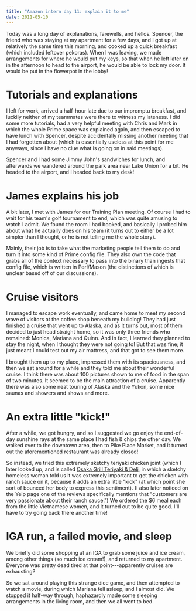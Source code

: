 ```yaml
---
title: "Amazon intern day 11: explain it to me"
date: 2011-05-10
---
```


Today was a long day of explanations, farewells, and hellos.  Spencer, the friend who was staying at my apartment for a few days, and I got up at relatively the same time this morning, and cooked up a quick breakfast (which included leftover pekoras).  When I was leaving, we made arrangements for where he would put my keys, so that when he left later on in the afternoon to head to the airport, he would be able to lock my door.  It would be put in the flowerpot in the lobby!

# Tutorials and explanations

I left for work, arrived a half-hour late due to our impromptu breakfast, and luckily neither of my teammates were there to witness my lateness.  I did some more tutorials, had a very helpful meeting with Chris and Mark in which the whole Prime space was explained again, and then escaped to have lunch with Spencer, despite accidentally missing another meeting that I had forgotten about (which is essentially useless at this point for me anyways, since I have no clue what is going on in said meetings).

Spencer and I had some Jimmy John's sandwiches for lunch, and afterwards we wandered around the park area near Lake Union for a bit.  He headed to the airport, and I headed back to my desk!

# James explains his job

A bit later, I met with James for our Training Plan meeting.  Of course I had to wait for his team's golf tournament to end, which was quite amusing to watch I admit.  We found the room I had booked, and basically I probed him about what he actually does on his team (it turns out to either be a lot simpler than I thought, or he is not telling me the whole story).

Mainly, their job is to take what the marketing people tell them to do and turn it into some kind of Prime config file.  They also own the code that grabs all of the context necessary to pass into the binary than ingests that config file, which is written in Perl/Mason (the distinctions of which is unclear based off of our discussions).

# Cruise visitors

I managed to escape work eventually, and came home to meet my second wave of visitors at the coffee shop beneath my building!  They had just finished a cruise that went up to Alaska, and as it turns out, most of them decided to just head straight home, so it was only three friends who remained: Monica, Mariana and Quinn.  And in fact, I learned they planned to stay the night, when I thought they were not going to!  But that was fine; it just meant I could test out my air mattress, and that got to see them more.

I brought them up to my place, impressed them with its spaciousness, and then we sat around for a while and they told me about their wonderful cruise.  I think there was about 100 pictures shown to me of food in the span of two minutes.  It seemed to be the main attraction of a cruise.  Apparently there was also some neat touring of Alaska and the Yukon, some nice saunas and showers and shows and more.

# An extra little "kick!"

After a while, we got hungry, and so I suggested we go enjoy the end-of-day sunshine rays at the same place I had fish & chips the other day.  We walked over to the downtown area, then to Pike Place Market, and it turned out the aforementioned restaurant was already closed!

So instead, we tried this extremely sketchy teriyaki chicken joint (which I later looked up, and is called [Osaka Grill Teriyaki & Deli](http://www.yelp.ca/biz/osaka-grill-teriyaki-and-deli-seattle), in which a sketchy homeless woman told us it was extremely important to get the chicken with ranch sauce on it, because it adds an extra little "kick" (at which point she sort of bounced her body to express this sentiment).  (I also later noticed on the Yelp page one of the reviews specifically mentions that "customers are very passionate about their ranch sauce.")  We ordered the $6 meal each from the little Vietnamese women, and it turned out to be quite good.  I'll have to try going back there another time!

# IGA run, a failed movie, and sleep

We briefly did some shopping at an IGA to grab some juice and ice cream, among other things (so much ice cream!), and returned to my apartment.  Everyone was pretty dead tired at that point---apparently cruises are exhausting?

So we sat around playing this strange dice game, and then attempted to watch a movie, during which Mariana fell asleep, and I almost did.  We stopped it half-way through, haphazardly made some sleeping arrangements in the living room, and then we all went to bed.
